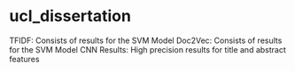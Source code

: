 # ucl_dissertation
TFIDF: Consists of results for the SVM Model
Doc2Vec: Consists of results for the SVM Model
CNN Results: High precision results for title and abstract features

